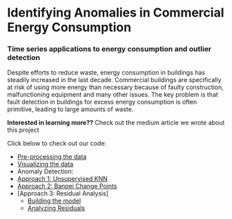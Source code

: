 # Identifying Anomalies in Commercial Energy Consumption
### Time series applications to energy consumption and outlier detection

Despite efforts to reduce waste, energy consumption in buildings has steadily increased in the last decade. Commercial buildings are specifically at risk of using more energy than necessary because of faulty construction, malfunctioning equipment and many other issues. The key problem is that fault detection in buildings for excess energy consumption is often primitive, leading to large amounts of waste. 

__Interested in learning more??__ Check out the medium article we wrote about this project 

Click below to check out our code: 
- [Pre-processing the data](https://github.com/indialindsay/Adv_Predictive_Modeling-/blob/main/Preprocessing%20Data.ipynb)
- [Visualizing the data](https://github.com/indialindsay/Adv_Predictive_Modeling-/blob/main/Visualizing%20the%20Data.ipynb)
- Anomaly Detection: 
- [Approach 1: Unsupervised KNN](https://github.com/indialindsay/Adv_Predictive_Modeling-/blob/main/APMAnomaly%20Detection.ipynb)
- [Approach 2: Banpei Change Points](https://github.com/indialindsay/Adv_Predictive_Modeling-/blob/main/Anomaly%20Detection%20Using%20Banpei%20Changepoint%20Probabilities.ipynb)
- [Approach 3: Residual Analysis] 
  - [Building the model](https://github.com/indialindsay/Adv_Predictive_Modeling-/blob/main/Modeling%20-%20Random%20Forests%2C%20XGBoost%2C%20NN.ipynb)
  - [Analyzing Residuals](https://github.com/indialindsay/Adv_Predictive_Modeling-/blob/main/APMAnomaly%20Detection.ipynb)


